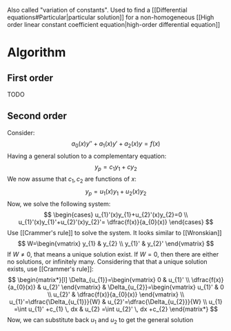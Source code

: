 Also called "variation of constants".
Used to find a [[Differential equations#Particular|particular solution]] for a non-homogeneous [[High order linear constant coefficient equation|high-order differential equation]]
# Algorithm
## First order
TODO
## Second order
Consider:
$$
a_{0}(x)y''+a_{1}(x)y'+a_{2}(x)y=f(x)
$$
Having a general solution to a complementary equation:
$$
y_{p}=c_{1}y_{1}+cy_{2}
$$
We now assume that $c_{1}, c_{2}$ are functions of $x$:
$$
y_{p}=u_{1}(x)y_{1}+u_{2}(x)y_{2}
$$
Now, we solve the following system:
$$
\begin{cases}
u_{1}'(x)y_{1}+u_{2}'(x)y_{2}=0 \\
u_{1}'(x)y_{1}'+u_{2}'(x)y_{2}'= \dfrac{f(x)}{a_{0}(x)} 
\end{cases}
$$
Use [[Crammer's rule]] to solve the system. It looks similar to [[Wronskian]]
$$
W=\begin{vmatrix}
y_{1} & y_{2} \\
y_{1}' & y_{2}' 
\end{vmatrix}
$$
If $W\neq 0$, that means a unique solution exist. If $W=0$, then there are either no solutions, or infinitely many.
Considering that that a unique solution exists, use [[Crammer's rule]]:
$$
\begin{matrix*}[l]
\Delta_{u_{1}}=\begin{vmatrix}
0 & u_{1}' \\
\dfrac{f(x)}{a_{0}(x)} & u_{2}'
\end{vmatrix}
&
\Delta_{u_{2}}=\begin{vmatrix}
u_{1}' & 0 \\
u_{2}' & \dfrac{f(x)}{a_{0}(x)}
\end{vmatrix} \\
u_{1}'=\dfrac{\Delta_{u_{1}}}{W} & u_{2}'=\dfrac{\Delta_{u_{2}}}{W} \\
u_{1} =\int u_{1}' +c_{1}  \, dx & u_{2} =\int u_{2}' \, dx +c_{2}
\end{matrix*}
$$
Now, we can substitute back $u_{1}$ and $u_{2}$ to get the general solution


